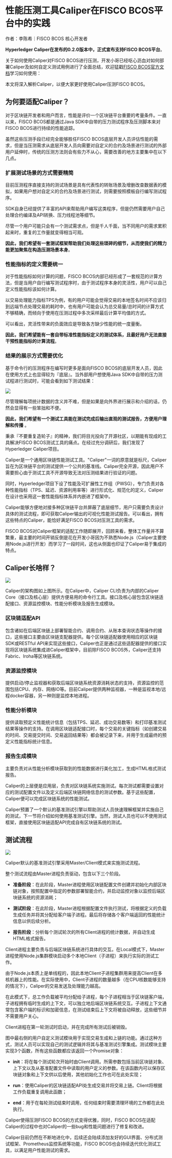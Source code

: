 # 性能压测工具Caliper在FISCO BCOS平台中的实践

作者：李陈希｜FISCO BCOS 核心开发者

**Hyperledger Caliper在发布的0.2.0版本中，正式宣布支持FISCO BCOS平台**。

关于如何使用Caliper对FISCO BCOS进行压测，开发小哥已经呕心沥血对如何部署Caliper及如何自定义测试用例进行了全面总结，欢迎猛戳[FISCO BCOS官方文档](https://fisco-bcos-documentation.readthedocs.io/zh_CN/latest/docs/manual/caliper.html)学习如何使用：

本文将深入解析Caliper，以便大家更好使用Caliper压测FISCO BCOS。

## 为何要适配Caliper？

对于区块链开发者和用户而言，性能是评价一个区块链平台重要的考量条件。一直以来，FISCO BCOS都是通过Java SDK中自带的压力测试程序及压测脚本来对FISCO BCOS进行持续的性能追踪。

虽然这些压测手段已经完全能够胜任FISCO BCOS底层开发人员评估性能的需求，但是当压测需求从底层开发人员向需要对自定义的合约及场景进行测试的外部用户延伸时，传统的压测方法则会有些力不从心，需要改善的地方主要集中在以下几点。

### 扩展测试场景的方式需要精简

目前压测程序直接支持的测试场景是具有代表性的转账场景及增删改查数据表的模拟，如果用户想对自定义的合约及场景进行测试，则需要按照模板自行编写测试程序。

SDK自身已经提供了丰富的API来帮助用户编写这类程序，但是仍然需要用户自己处理合约编译及API转换、压力线程池等细节。

尽管一个用户可能只会有一个测试需求点，但是千人千面，当不同用户的需求累积起来时，重复的工作量就变得相当可观。

**因此，我们希望有一套测试框架帮助我们处理这些琐碎的细节，从而使我们的精力能更加聚焦在构造压测场景本身**。

### 性能指标的定义需要统一

对于性能指标如何计算的问题，FISCO BCOS内部已经形成了一套规范的计算方法，但是当用户自行编写测试程序时，由于测试程序本身的灵活性，用户可以自己定义性能指标该如何计算。

以交易处理能力指标TPS为例，有的用户可能会觉得交易的本地签名时间不应该归到远端节点处理交易的耗时中，也有用户可能会认为总交易量/总时间的计算方式不够精确，而倾向于使用在压测过程中多次采样最后计算平均值的方式。

可以看出，灵活性带来的负面效应是导致各方缺少性能的统一度量衡。

**因此，我们希望能有一套自带标准性能指标定义的测试体系，且最好用户无法直接干预性能指标的计算流程**。

### 结果的展示方式需要优化

基于命令行的压测程序在编写时更多是面向FISCO BCOS的底层开发人员，因此在使用方式上也显得较为『底层』。当外部用户想使用Java SDK中自带的压力测试程进行测试时，可能会看到如下测试结果：

![](../../../../images/articles/caliper_stress_test_practice/IMG_4964.JPG)

尽管理解每项统计数据的含义并不难，但是如果是向外界进行展示和介绍的话，仍然会显得有一些笨拙和不便。

**因此，我们希望有一个测试工具能在测试完成后输出直观的测试报告，方便用户理解和传播** 。

秉承『不要重复造轮子』的精神，我们将目光投向了开源社区，以期能有现成的工具解决FISCO BCOS测试工具的痛点。在经过充分调研后，我们发现了Hyperledger Caliper项目。

Caliper是一个通用区块链性能测试工具。"Caliper"一词的原意就是标尺，Caliper旨在为区块链平台的测试提供一个公共的基准线。Caliper完全开源，因此用户不需要担心由于测试工具不开源导致无法对压测结果进行验证的问题。

同时，Hyperledger项目下设了性能及可扩展性工作组（PWSG），专门负责对各种性能指标（TPS、延迟、资源利用率等）进行形式化、规范化的定义，Caliper在设计也采用这一套性能指标体系并内嵌进了框架中。

Caliper能够方便地对接多种区块链平台并屏蔽了底层细节，用户只需要负责设计具体的测试流程，即可获取Caliper输出的可视化性能测试报告。可以看出，拥有这些特点的Caliper，能恰好满足FISCO BCOS对压测工具的需求。

FISCO BCOS对Caliper框架的适配工作随即展开，回顾来看，整体工作量并不算繁重，最主要的时间开销反倒是花在开发小哥因为不熟悉Node.js（Caliper主要使用Node.js进行开发）而学习了一段时间，这也从侧面也印证了Caliper易于集成的特点。

## Caliper长啥样？

![](../../../../images/articles/caliper_stress_test_practice/IMG_4965.PNG)

Caliper的架构图如上图所示。在Caliper中，Caliper CLI负责为内部的Caliper Core（接口及核心层）提供方便易用的命令行工具。接口及核心层包含区块链适配接口、资源监控模块、性能分析模块及报告生成模块。

### 区块链适配API

包含诸如在后端区块链上部署智能合约、调用合约、从账本查询状态等操作的接口，这些接口主要由区块链支配器提供。每个区块链适配器使用相应的区块链SDK或RESTful API来实现这些接口，Caliper也正是通过这些适配器提供的接口实现将区块链系统集成进Caliper框架中，目前除FISCO BCOS外，Caliper还支持Fabric、Iroha等区块链系统。

### 资源监控模块

提供启动/停止监视器和获取后端区块链系统资源消耗状态的支持，资源监控的范围包括CPU、内存、网络IO等。目前Caliper提供两种监视器，一种是监视本地/远程docker容器，另一种则是监控本地进程。

### 性能分析模块

提供读取预定义性能统计信息（包括TPS、延迟、成功交易数等）和打印基准测试结果等操作的支持。在调用区块链适配接口时，每个交易的关键指标（如创建交易的时间、交易提交时间、交易返回结果等）都会被记录下来，并用于生成最终的预定义性能指标统计信息。

### 报告生成模块

主要负责对从性能分析模块获取到的性能数据进行美化加工，生成HTML格式测试报告。

Caliper的上层便是应用层，负责对区块链系统实施测试。每次测试都需要设置对应的测试配置文件以及定义后端区块链网络信息的测试参数。基于这些配置，Caliper便可以完成区块链系统的性能测试。

Caliper预置了一个默认的基准测试引擎以帮助测试人员快速理解框架并实施自己的测试，下一节将介绍如何使用基准测试引擎。当然，测试人员也可以不使用测试框架，直接使用区块链适配API完成自有区块链系统的测试。

## 测试流程

![](../../../../images/articles/caliper_stress_test_practice/IMG_4966.PNG)

Caliper默认的基准测试引擎采用Master/Client模式来实施测试流程。 

整个测试流程由Master进程负责驱动，包含以下三个阶段。

- **准备阶段**：在此阶段，Master进程使用区块链配置文件创建并初始化内部区块链对象，按照配置中指定的参数部署智能合约，并启动监控对象以监控后端区块链系统的资源消耗；

- **测试阶段**：在此阶段，Master进程根据配置文件执行测试，将根据定义的负载生成任务并将其分配给客户端子进程。最后将存储各个客户端返回的性能统计信息以供后续分析。

- **报告阶段**：分析每个测试轮次的所有Client进程的统计数据，并自动生成HTML格式报告。

Client进程主要负责与后端区块链系统进行具体的交互。在Local模式下，Master进程使用Node.js集群模块启动多个本地Client（子进程）来执行实际的测试工作。

由于Node.js本质上是单线程的，因此本地Client子进程集群用来提高Client在多核机器上的性能。在实际使用中，Client子进程的数量越多（在CPU核数能够支持的情况下），Caliper的交易发送及处理能力越高。

在此模式下，总工作负载被平均分配给子进程，每个子进程相当于区块链客户端，子进程拥有临时生成的上下文，可以独立地后端区块链系统交互。子进程上下文通常包含客户端的标识和加密信息，在测试结束后上下文将被自动释放，这些细节并不需要用户关心。

Client进程在第一轮测试时启动，并在完成所有测试后被销毁。

图中最右侧的用户自定义测试模块用于实现交易生成和上链的功能。通过这种方式，测试人员可以实现自己的测试逻辑并将其与基准测试引擎集成。测试模块主要实现3个函数，所有这些函数都应该返回一个Promise对象：

- **init**：将在每个测试轮次开始时由Client调用。所需参数包括当前区块链对象、上下文以及从基准配置文件中读取的用户定义的参数。在该函数内可以保存区块链对象和上下文供以后使用，其他初始化工作也可在此处实现；

- **run**：使用Caliper的区块链适配API处生成交易并将交易上链。Client将根据工作负载重复调用此函数；

- **end**：用于在每轮测试结束时调用，任何结束时需要清理环境的工作都在此处执行。

Caliper使得压测FISCO BCOS的方式变得优雅，同时，FISCO BCOS在适配Caliper的过程中也对Caliper的一些bug和性能问题进行了修复和改进。

Caliper目前仍然在不断地进化中，后续还会陆续添加友好的GUI界面、分布式测试框架、Prometheus监控系统等功能，FISCO BCOS也会持续迭代优化测试工具，以满足用户性能测试的需求。